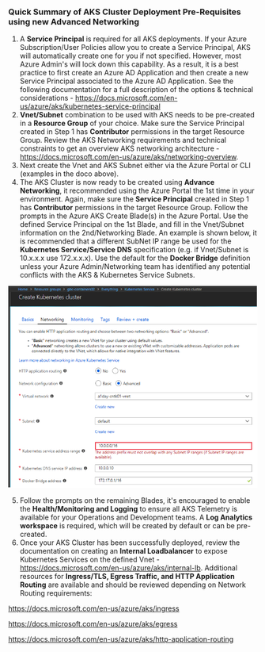 ### Quick Summary of AKS Cluster Deployment Pre-Requisites using new Advanced Networking

1. A **Service Principal** is required for all AKS deployments.  If your Azure Subscription/User Policies allow you to create a Service Principal, AKS will automatically create one for you if not specified.  However, most Azure Admin's will lock down this capability.  As a result, it is a best practice to first create an Azure AD Application and then create a new Service Principal associated to the Azure AD Application.  See the following documentation for a full description of the options & technical considerations - https://docs.microsoft.com/en-us/azure/aks/kubernetes-service-principal
2. **Vnet/Subnet** combination to be used with AKS needs to be pre-created in a **Resource Group** of your choice.  Make sure the Service Principal created in Step 1 has **Contributor** permissions in the target Resource Group.  Review the AKS Networking requirements and technical constraints to get an overview AKS networking architecture - https://docs.microsoft.com/en-us/azure/aks/networking-overview.
3. Next create the Vnet and AKS Subnet either via the Azure Portal or CLI (examples in the doco above).
4. The AKS Cluster is now ready to be created using **Advance Networking**, it recommended using the Azure Portal the 1st time in your environment.  Again, make sure the **Service Principal** created in Step 1 has **Contributor** permissions in the target Resource Group.  Follow the prompts in the Azure AKS Create Blade(s) in the Azure Portal.  Use the defined Service Principal on the 1st Blade, and fill in the Vnet/Subnet information on the 2nd/Networking Blade.  An example is shown below, it is recommended that a different SubNet IP range be used for the **Kubernetes Service/Service DNS** specification (e.g. if Vnet/Subnet is 10.x.x.x use 172.x.x.x).  Use the default for the **Docker Bridge** definition unless your Azure Admin/Networking team has identified any potential conflicts with the AKS & Kubernetes Service Subnets.

![alt text](images/aks-vnet-portal.png "Azure Portal - AKS Networking Blade")

5.  Follow the prompts on the remaining Blades, it's encouraged to enable the **Health/Monitoring and Logging** to ensure all AKS Telemetry is available for your Operations and Development teams.  A **Log Analytics workspace** is required, which will be created by default or can be pre-created.  
6.  Once your AKS Cluster has been successfully deployed, review the documentation on creating an **Internal Loadbalancer** to expose Kubernetes Services on the defined Vnet - https://docs.microsoft.com/en-us/azure/aks/internal-lb.  Additional resources for **Ingress/TLS, Egress Traffic, and HTTP Application Routing** are available and should be reviewed depending on Network Routing requirements:

https://docs.microsoft.com/en-us/azure/aks/ingress

https://docs.microsoft.com/en-us/azure/aks/egress

https://docs.microsoft.com/en-us/azure/aks/http-application-routing
